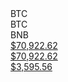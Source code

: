 <td class="cmc-table__cell cmc-table__cell--sortable cmc-table__cell--left cmc-table__cell--hide-sm cmc-table__cell--sort-by__symbol"><div class="">BTC</div></td>


<td class="cmc-table__cell cmc-table__cell--sortable cmc-table__cell--left cmc-table__cell--hide-sm cmc-table__cell--sort-by__symbol"><div class="">BTC</div></td>

<td class="cmc-table__cell cmc-table__cell--sortable cmc-table__cell--left cmc-table__cell--hide-sm cmc-table__cell--sort-by__symbol"><div class="">BNB</div></td>

<div class="sc-500f568e-0 ejtlWy"><a href="/currencies/bitcoin/#markets" class="cmc-link"><span>$70,922.62</span></a></div>

<div class="sc-500f568e-0 ejtlWy"><a href="/currencies/bitcoin/#markets" class="cmc-link"><span>$70,922.62</span></a></div>

<td class="cmc-table__cell cmc-table__cell--sortable cmc-table__cell--right cmc-table__cell--sort-by__price"><div class="sc-500f568e-0 ejtlWy"><a href="/currencies/ethereum/#markets" class="cmc-link"><span>$3,595.56</span></a></div></td>